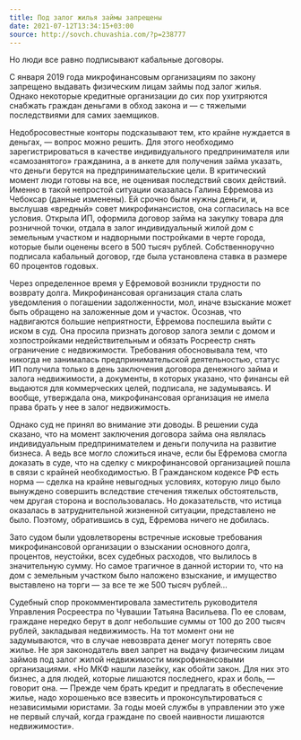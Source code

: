 ```yaml
---
title: Под залог жилья займы запрещены
date: 2021-07-12T13:34:15+03:00
source: http://sovch.chuvashia.com/?p=238777
---
```



Но люди все равно подписывают кабальные договоры.

С января 2019 года микрофинансовым организациям по закону запрещено выдавать физическим лицам займы под залог жилья. Однако некоторые кредитные организации до сих пор ухитряются снабжать граждан деньгами в обход закона и — с тяжелыми последствиями для самих заемщиков.

Недобросовестные конторы подсказывают тем, кто крайне нуждается в деньгах, — вопрос можно решить. Для этого необходимо зарегистрироваться в качестве индивидуального предпринимателя или «самозанятого» гражданина, а в анкете для получения займа указать, что деньги берутся на предпринимательские цели. В критический момент люди готовы на все, не оценивая последствий своих действий. Именно в такой непростой ситуации оказалась Галина Ефремова из Чебоксар (данные изменены). Ей срочно были нужны деньги, и, выслушав «вредный» совет микрофинансистов, она согласилась на все условия. Открыла ИП, оформила договор займа на закупку товара для розничной точки, отдала в залог индивидуальный жилой дом с земельным участком и надворными постройками в черте города, которые были оценены всего в 500 тысяч рублей. Собственноручно подписала кабальный договор, где была установлена ставка в размере 60 процентов годовых.

Через определенное время у Ефремовой возникли трудности по возврату долга. Микрофинансовая организация стала слать уведомления о погашении задолженности, мол, иначе взыскание может быть обращено на заложенные дом и участок. Осознав, что надвигаются большие неприятности, Ефремова поспешила выйти с иском в суд. Она просила признать договор залога земли с домом и хозпостройками недействительным и обязать Росреестр снять ограничение с недвижимости. Требования обосновывала тем, что никогда не занималась предпринимательской деятельностью, статус ИП получила только в день заключения договора денежного займа и залога недвижимости, а документы, в которых указано, что финансы ей выдаются для коммерческих целей, подписала, не задумываясь. И вообще, утверждала она, микрофинансовая организация не имела права брать у нее в залог недвижимость.

Однако суд не принял во внимание эти доводы. В решении суда сказано, что на момент заключения договора займа она являлась индивидуальным предпринимателем и деньги получила на развитие бизнеса. А ведь все могло сложиться иначе, если бы Ефремова смогла доказать в суде, что на сделку с микрофинансовой организацией пошла в связи с крайней необходимостью. В Гражданском кодексе РФ есть норма — сделка на крайне невыгодных условиях, которую лицо было вынуждено совершить вследствие стечения тяжелых обстоятельств, чем другая сторона и воспользовалась. Но доказательств, что истица оказалась в затруднительной жизненной ситуации, представлено не было. Поэтому, обратившись в суд, Ефремова ничего не добилась.

Зато судом были удовлетворены встречные исковые требования микрофинансовой организации о взыскании основного долга, процентов, неустойки, всех судебных расходов, что вылилось в значительную сумму. Но самое трагичное в данной истории то, что на дом с земельным участком было наложено взыскание, и имущество выставлено на торги — за все те же 500 тысяч рублей…

Судебный спор прокомментировала заместитель руководителя Управления Росреестра по Чувашии Татьяна Васильева. По ее словам, граждане нередко берут в долг небольшие суммы от 100 до 200 тысяч рублей, закладывая недвижимость. На тот момент они не задумываются, что в случае невозврата денег могут потерять свое жилье. Не зря законодатель ввел запрет на выдачу физическим лицам займов под залог жилой недвижимости микрофинансовыми организациями. «Но МКФ нашли лазейку, как обойти закон. Для них это бизнес, а для людей, которые лишаются последнего, крах и боль, — говорит она. — Прежде чем брать кредит и предлагать в обеспечение жилье, надо хорошенько все взвесить и проконсультироваться с независимыми юристами. За годы моей службы в управлении это уже не первый случай, когда граждане по своей наивности лишаются недвижимости».